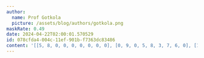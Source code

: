 ```yaml
---
author:
  name: Prof Gotkola
  picture: /assets/blog/authors/gotkola.png
maskRate: 0.49
date: 2024-04-22T02:00:01.570529
id: 078cfda4-004c-11ef-901b-f7363dc83486
content: '[[5, 8, 0, 0, 0, 0, 0, 0, 0], [0, 9, 0, 5, 8, 3, 7, 6, 0], [1, 7, 6, 0, 9, 0, 3, 0, 5], [7, 1, 0, 0, 3, 9, 0, 0, 4], [3, 0, 0, 2, 4, 0, 9, 0, 6], [0, 0, 9, 7, 5, 0, 1, 0, 0], [9, 6, 5, 0, 0, 0, 0, 0, 7], [4, 3, 7, 0, 0, 0, 6, 1, 8], [0, 0, 0, 0, 7, 6, 0, 4, 9]]'
---
```

